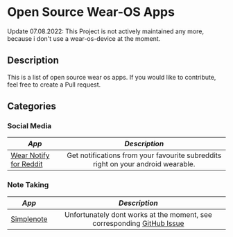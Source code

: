 # Open Source Wear-OS Apps

Update 07.08.2022:
This Project is not actively maintained any more, because i don't use a wear-os-device at the moment.

## Description

This is a list of open source wear os apps.
If you would like to contribute, feel free to create a Pull request.


## Categories

### Social Media

|*App*|*Description*|
| ------------- |:-------------:|
|[Wear Notify for Reddit](https://github.com/emmaguy/wear-notify-for-reddit)|Get notifications from your favourite subreddits right on your android wearable.|


### Note Taking

|*App*|*Description*|
| ------------- |:-------------:|
|[Simplenote](https://github.com/Automattic/simplenote-android)|Unfortunately dont works at the moment, see corresponding [GitHub Issue](https://github.com/Automattic/simplenote-android/issues/1263)|
